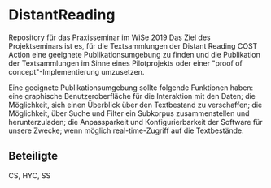 # DistantReading
Repository für das Praxisseminar im WiSe 2019
Das Ziel des Projektseminars ist es, für die Textsammlungen der Distant Reading COST Action eine geeignete Publikationsumgebung zu finden und die Publikation der Textsammlungen im Sinne eines Pilotprojekts oder einer "proof of concept"-Implementierung umzusetzen.

Eine geeignete Publikationsumgebung sollte folgende Funktionen haben: eine graphische Benutzeroberfläche für die Interaktion mit den Daten; die Möglichkeit, sich einen Überblick über den Textbestand zu verschaffen; die Möglichkeit, über Suche und Filter ein Subkorpus zusammenstellen und herunterzuladen; die Anpassparkeit und Konfigurierbarkeit der Software für unsere Zwecke; wenn möglich real-time-Zugriff auf die Textbestände.

## Beteiligte

CS, HYC, SS
